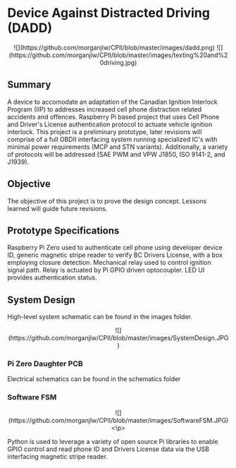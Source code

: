# Device Against Distracted Driving (DADD)
<p align="center">
  ![](https://github.com/morganjlw/CPII/blob/master/images/dadd.png)
  ![](https://github.com/morganjlw/CPII/blob/master/images/texting%20and%20driving.jpg)
</p>

## Summary
A device to accomodate an adaptation of the Canadian Ignition Interlock Program (IIP) to addresses increased cell phone distraction related accidents and offences. Raspberry Pi based project that uses Cell Phone and Driver's License authentication protocol to actuate vehicle ignition interlock. This project is a preliminary prototype, later revisions will comprise of a full OBDII interfacing system running specialized IC's with minimal power requirements (MCP and STN variants). Additionally, a variety of protocols will be addressed (SAE PWM and VPW J1850, ISO 9141-2, and J1939).

## Objective
The objective of this project is to prove the design concept. Lessons learned will guide future revisions. 

## Prototype Specifications
Raspberry Pi Zero used to authenticate cell phone using developer device ID, generic magnetic stripe reader to verify BC Drivers License, with a box employing closure detection. Mechanical relay used to control ignition signal path. Relay is actuated by Pi GPIO driven optocoupler. LED UI provides authentication status.

## System Design
High-level system schematic can be found in the images folder.
<p align="center">
![](https://github.com/morganjlw/CPII/blob/master/images/SystemDesign.JPG)
</p>

### Pi Zero Daughter PCB
Electrical schematics can be found in the schematics folder

### Software FSM
<p align="center">
![](https://github.com/morganjlw/CPII/blob/master/images/SoftwareFSM.JPG)
<\p>

Python is used to leverage a variety of open source Pi libraries to enable GPIO control and read phone ID and Drivers License data via the USB interfacing magnetic stripe reader.
